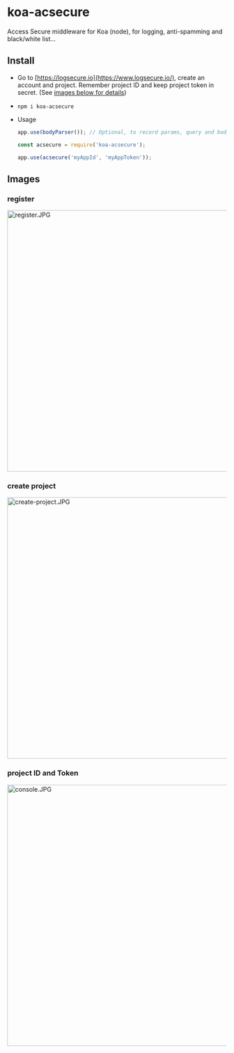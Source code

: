 # koa-acsecure

Access Secure middleware for Koa (node), for logging, anti-spamming and black/white list...

## Install

 - Go to [https://logsecure.io](https://www.logsecure.io/), create an account and project. Remember project ID and keep project token in secret. (See [images below for details](#images))
 -     npm i koa-acsecure
 - Usage   
 
	```js
	app.use(bodyParser()); // Optional, to record params, query and body
	
    const acsecure = require('koa-acsecure');
    
    app.use(acsecure('myAppId', 'myAppToken'));
	```

## Images
### register    
<img alt="register.JPG" src="https://raw.githubusercontent.com/TrentaIcedCoffee/access-secure/master/images/register.JPG" width="600" />    

### create project    
<img alt="create-project.JPG" src="https://raw.githubusercontent.com/TrentaIcedCoffee/access-secure/master/images/create-project.JPG" width="600" />    

### project ID and Token    
<img alt="console.JPG" src="https://raw.githubusercontent.com/TrentaIcedCoffee/access-secure/master/images/console.JPG" width="600" />    
